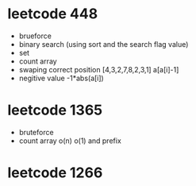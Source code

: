 # leetcode 448

- brueforce
- binary search (using sort and the search flag value)
- set
- count array
- swaping correct position [4,3,2,7,8,2,3,1] a[a[i]-1]
- negitive value -1*abs(a[i])

# leetcode 1365
- bruteforce
- count array o(n) o(1) and prefix

# leetcode 1266